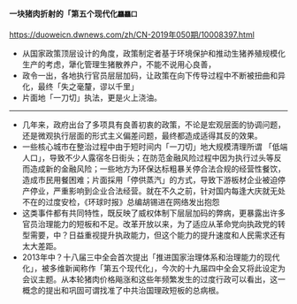 #### 一块猪肉折射的「第五个现代化`龘龘囗`
https://duoweicn.dwnews.com/zh/CN-2019年050期/10008397.html
- 从国家政策顶层设计的角度，政策制定者基于环境保护和推动生猪养殖规模化生产的考虑，犟化管理生猪散养户，不能不说用心良善，
- 政令一出，各地执行官员层层加码，让政策在向下传导过程中不断被扭曲和异化，最终「失之毫釐，谬以千里」
- 片面地「一刀切」执法，更是火上浇油。
---
- 几年来，政府出台了多项具有良善初衷的政策，不论是宏观层面的协调问题，还是微观执行层面的形式主义偏差问题，最终都造成适得其反的效果。
- 一些核心城市在整治过程中由于短时间内「一刀切」地大规模清理所谓 「低端人口」，导致不少人露宿冬日街头；在防范金融风险过程中因为执行过头等反而造成新的金融风险；一些地方为环保达标粗暴关停合法合规的经营性餐饮，造成市民用餐困难；片面採用「停供蒸汽」的方式，导致下游板材企业被迫停产停业，严重影响到企业合法经营。就在不久之前，针对国内每逢大庆就无处不在的过度安检，《环球时报》总编胡锡进在网络发出抱怨
- 这类事件都有共同特性，既反映了威权体制下层层加码的弊病，更暴露出许多官员治理能力的短板和不足。改革开放以来，为了适应从革命党向执政党的转型需要，中？日益重视提升执政能力，但这个能力的提升速度和人民需求还有太大差距。
- 2013年中？十八届三中全会首次提出「推进国家治理体系和治理能力的现代化」，被多维新闻称作「第五个现代化」，今次的十九届四中全会又将此设定为会议主题。从本轮猪肉价格飚涨和这些年频繁发生的过度行政可以看出，这一概念的提出和巩固可谓找准了中共治国理政短板的总病根。
